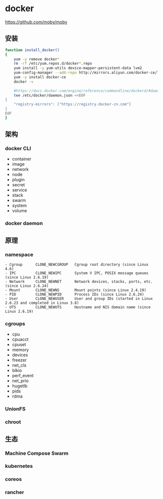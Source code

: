 # docker
https://github.com/moby/moby

## 安装

```bash
function install_docker()
{
    yum -y remove docker*
    rm -rf /etc/yum.repos.d/docker*.repo
    yum install -y yum-utils device-mapper-persistent-data lvm2
    yum-config-manager --add-repo http://mirrors.aliyun.com/docker-ce/linux/centos/docker-ce.repo
    yum -y install docker-ce
    docker -v
    
    #https://docs.docker.com/engine/reference/commandline/dockerd/#daemon-configuration-file
    tee /etc/docker/daemon.json <<EOF
{
    "registry-mirrors": ["https://registry.docker-cn.com"]
}
EOF
}
```

## 架构
### docker CLI

- container
- image
- network
- node
- plugin
- secret
- service
- stack
- swarm
- system
- volume

### docker daemon

## 原理
### namespace

```
- Cgroup      CLONE_NEWCGROUP   Cgroup root directory (since Linux 4.6)
- IPC         CLONE_NEWIPC      System V IPC, POSIX message queues (since Linux 2.6.19)
- Network     CLONE_NEWNET      Network devices, stacks, ports, etc. (since Linux 2.6.24)
- Mount       CLONE_NEWNS       Mount points (since Linux 2.4.19)
- PID         CLONE_NEWPID      Process IDs (since Linux 2.6.24)
- User        CLONE_NEWUSER     User and group IDs (started in Linux 2.6.23 and completed in Linux 3.8)
- UTS         CLONE_NEWUTS      Hostname and NIS domain name (since Linux 2.6.19)
```

### cgroups

- cpu
- cpuacct
- cpuset
- memory
- devices
- freezer
- net_cls
- blkio
- perf_event
- net_prio
- hugetlb
- pids
- rdma

### UnionFS
### chroot

## 生态
### Machine Compose Swarm
### kubernetes
### coreos
### rancher
